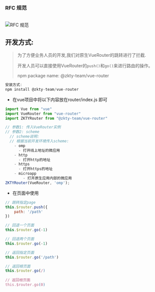 ### RFC 规范

<br> ![RFC 规范](https://raw.githubusercontent.com/zk4/image_backup/main/img/image-20210330114053584.png)<br>

## 开发方式: 

> 为了方便业务人员的开发,我们对原生VueRouter的跳转进行了拦截.
>
> 开发人员可以直接使用VueRouter的`push()`和`go()`来进行路由的操作。
>
> npm package name:  @zkty-team/vue-router

```javascript
安装方式:
npm install @zkty-team/vue-router	
```


- 在vue项目中将以下内容放在router/index.js 即可

```javascript
import Vue from "vue"
import VueRouter from "vue-router"
import ZKTYRouter from "@zkty-team/vue-router"

// 参数1: 传入VueRouter实例
// 参数2: scheme
  // scheme说明:
  // 根据当前开发环境传入scheme:
    - omp
      - 打开线上地址的微应用 
    - http
      - 打开http的地址
    - https
      - 打开https的地址
    - microapp  
	    - 打开原生应用内部的微应用
ZKTYRouter(VueRouter, 'omp');
```

- 在页面中使用

```javascript
// 跳转指定page
this.$router.push({
	path: '/path'
})

// 回退一个页面
this.$router.go(-1)

// 回退两个页面
this.$router.go(-1)

// 返回指定页面
this.$router.go('/path') 

// 返回根页面
this.$router.go(/) 
                
// 返回根页面
this.$router.go(0) 
```

